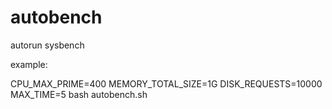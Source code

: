# autobench
autorun sysbench

example:

  CPU_MAX_PRIME=400 MEMORY_TOTAL_SIZE=1G DISK_REQUESTS=10000 MAX_TIME=5 bash autobench.sh

